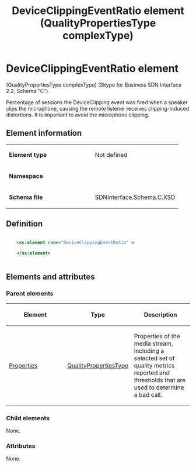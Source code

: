 ﻿---
title: DeviceClippingEventRatio element (QualityPropertiesType complexType) 
TOCTitle: DeviceClippingEventRatio element
ms:assetid: 0f6035dc-191b-ea50-1358-c7d1062b58ad
ms:mtpsurl: https://msdn.microsoft.com/library/Mt404741(v=office.16)
ms:contentKeyID: 68250654
ms.date: 08/24/2015
mtps_version: v=office.16
dev_langs:
- xml
---

# DeviceClippingEventRatio element 

(QualityPropertiesType complexType) (Skype for Business SDN Interface 2.2, Schema "C")

Percentage of sessions the DeviceClipping event was fired when a speaker clips the microphone, causing the remote listener receives clipping-induced distortions. It is important to avoid the microphone clipping. 

## Element information

<table>
<colgroup>
<col style="width: 50%" />
<col style="width: 50%" />
</colgroup>
<tbody>
<tr class="odd">
<td><p><strong>Element type</strong></p></td>
<td><p>Not defined</p></td>
</tr>
<tr class="even">
<td><p><strong>Namespace</strong></p></td>
<td><p></p></td>
</tr>
<tr class="odd">
<td><p><strong>Schema file</strong></p></td>
<td><p>SDNInterface.Schema.C.XSD</p></td>
</tr>
</tbody>
</table>


## Definition

```xml

    <xs:element name="DeviceClippingEventRatio" >
    
    </xs:element>
  
```

## Elements and attributes

### Parent elements

<table>
<colgroup>
<col style="width: 33%" />
<col style="width: 33%" />
<col style="width: 33%" />
</colgroup>
<thead>
<tr class="header">
<th><p>Element</p></th>
<th><p>Type</p></th>
<th><p>Description</p></th>
</tr>
</thead>
<tbody>
<tr class="odd">
<td><p><a href="properties-element-qualitytype-complextype-skype-for-business-sdn-interface-2-2-schema-c.md">Properties</a></p></td>
<td><p><a href="qualitypropertiestype-complextype-skype-for-business-sdn-interface-2-2-schema-c.md">QualityPropertiesType</a></p></td>
<td><p>Properties of the media stream, including a selected set of quality metrics reported and thresholds that are used to determine a bad call.</p></td>
</tr>
</tbody>
</table>


### Child elements

None.

### Attributes

None.

